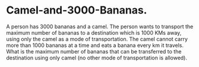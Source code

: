 # Camel-and-3000-Bananas.
A person has 3000 bananas and a camel. The person wants to transport the maximum number of bananas to a destination which is 1000 KMs away, using only the camel as a mode of transportation. The camel cannot carry more than 1000 bananas at a time and eats a banana every km it travels. What is the maximum number of bananas that can be transferred to the destination using only camel (no other mode of transportation is allowed).
